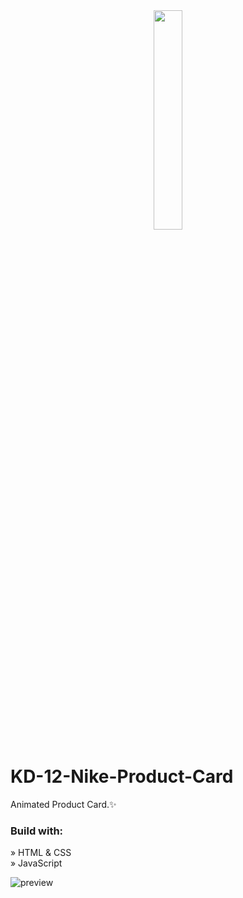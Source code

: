 <div align='center'><img style="width:30%" src='https://github.com/Aashishh1/KD-12-Nike-Card/assets/118424908/4d69fa8e-6c3e-49f9-b1c0-33dd07139765'/></div>


# KD-12-Nike-Product-Card
Animated Product Card.✨

<h3>Build with:</h3>

» HTML & CSS <br>
» JavaScript

 
![preview](https://github.com/Aashishh1/KD-12.-Nike-Card/assets/118424908/7fc72f2c-fa2e-428c-a61f-75d21a134e75)

